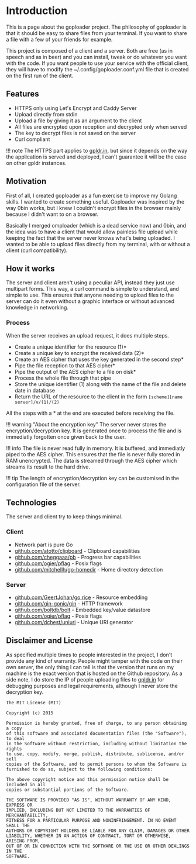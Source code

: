 # Introduction

This is a page about the goploader project. The philosophy of goploader is that 
it should be easy to share files from your terminal. If you want to share a file
with a few of your friends for example.

This project is composed of a client and a server. Both are free (as in speech 
and as in beer) and you can install, tweak or do whatever you want with the 
code. If you want people to use your service with the official client, they will
have to modify the ~/.config/goploader.conf.yml file that is created on the 
first run of the client.

 
## Features

- HTTPS only using Let's Encrypt and Caddy Server
- Upload directly from stdin
- Upload a file by giving it as an argument to the client
- All files are encrypted upon reception and decrypted only when served
- The key to decrypt files is not saved on the server
- Curl compliant


!!! note 
    The HTTPS part applies to [gpldr.in](https://gpldr.in), but since it depends
    on the way the application is served and deployed, I can't guarantee it will be
    the case on other gpldr instances.

## Motivation

First of all, I created goploader as a fun exercise to improve my Golang skills.
I wanted to create something useful. Goploader was inspired by the way 0bin 
works, but I knew I couldn't encrypt files in the browser mainly because I 
didn't want to on a browser. 

Basically I merged omploader (which is a dead  service now) and 0bin, and the 
idea was to have a client that would allow painless file upload while keeping 
the fact that the server never knows what's being uploaded. I wanted to be able 
to upload files directly from my terminal, with or without a client (curl 
compatibility).

## How it works

The server and client aren't using a peculiar API, instead they just use 
multipart forms. This way, a curl command is simple to understand, and simple to
use. This ensures that anyone needing to upload files to the server can do it 
even without a graphic interface or without advanced knowledge in networking.

### Process

When the server receives an upload request, it does multiple steps.

- Create a unique identifier for the resource (1)*
- Create a unique key to encrypt the received data (2)*
- Create an AES cipher that uses the key generated in the second step*
- Pipe the file reception to that AES cipher*
- Pipe the output of the AES cipher to a file on disk*
- Process the whole file through that pipe
- Store the unique identifier (1) along with the name of the file and delete 
date in database
- Return the URL of the resource to the client in the form 
`[scheme][name server]/v/(1)/(2)`

All the steps with a * at the end are executed before receiving the file.

!!! warning "About the encryption key"
    The server never stores the encryption/decryption key. It is generated once 
    to process the file and is immediatly forgotten once given back to the user.

!!! info
    The file is never read fully in memory. It is buffered, and immediatly piped
    to the AES cipher. This ensures that the file is never fully stored in RAM 
    unencrypted. The data is streamed through the AES cipher which streams its
    result to the hard drive.

!!! tip
    The length of encryption/decryption key can be customised in the 
    configuration file of the server.

## Technologies

The server and client try to keep things minimal.
            
### Client

- Network part is pure Go
- [github.com/atotto/clipboard](https://github.com/atotto/clipboard) - Clipboard
 capabilities
- [github.com/cheggaaa/pb](https://github.com/cheggaaa/pb) - Progress bar 
capabilities
- [github.com/ogier/pflag](https://github.com/ogier/pflag) - Posix flags
- [github.com/mitchellh/go-homedir](https://github.com/mitchellh/go-homedir) - 
Home directory detection

### Server
                    
- [github.com/GeertJohan/go.rice](https://github.com/GeertJohan/go.rice) - 
Resource embedding
- [github.com/gin-gonic/gin](https://github.com/gin-gonic/gin) - HTTP framework
- [github.com/boltdb/bolt](https://github.com/boltdb/bolt) - Embedded key/value 
datastore
- [github.com/ogier/pflag](https://github.com/ogier/pflag) - Posix flags
- [github.com/dchest/uniuri](https://github.com/dchest/uniuri) - Unique URI 
generator


## Disclaimer and License

As specified multiple times to people interested in the project, I don't provide
any kind of warranty. People might tamper with the code on their own server, the
only thing I can tell is that the version that runs on my machine is the exact 
version that is hosted on the Github repository. As a side note, I do store the
IP of people uploading files to [gpldr.in](https://gpldr.in) for debugging 
purposes and legal requirements, although I never store the decryption key.

```
The MIT License (MIT)

Copyright (c) 2015

Permission is hereby granted, free of charge, to any person obtaining a copy
of this software and associated documentation files (the "Software"), to deal
in the Software without restriction, including without limitation the rights
to use, copy, modify, merge, publish, distribute, sublicense, and/or sell
copies of the Software, and to permit persons to whom the Software is
furnished to do so, subject to the following conditions:

The above copyright notice and this permission notice shall be included in all
copies or substantial portions of the Software.

THE SOFTWARE IS PROVIDED "AS IS", WITHOUT WARRANTY OF ANY KIND, EXPRESS OR
IMPLIED, INCLUDING BUT NOT LIMITED TO THE WARRANTIES OF MERCHANTABILITY,
FITNESS FOR A PARTICULAR PURPOSE AND NONINFRINGEMENT. IN NO EVENT SHALL THE
AUTHORS OR COPYRIGHT HOLDERS BE LIABLE FOR ANY CLAIM, DAMAGES OR OTHER
LIABILITY, WHETHER IN AN ACTION OF CONTRACT, TORT OR OTHERWISE, ARISING FROM,
OUT OF OR IN CONNECTION WITH THE SOFTWARE OR THE USE OR OTHER DEALINGS IN THE
SOFTWARE.
```    